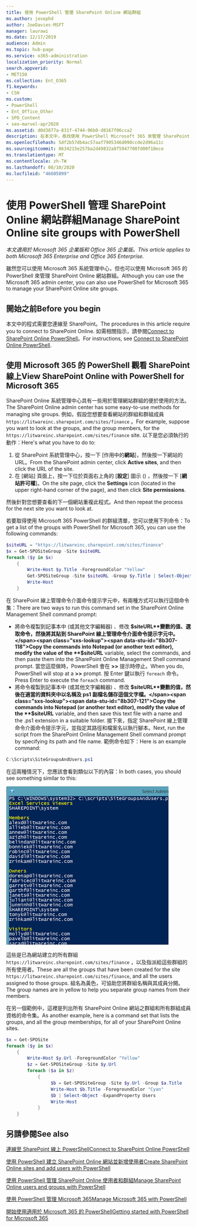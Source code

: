 ```yaml
---
title: 使用 PowerShell 管理 SharePoint Online 網站群組
ms.author: josephd
author: JoeDavies-MSFT
manager: laurawi
ms.date: 12/17/2019
audience: Admin
ms.topic: hub-page
ms.service: o365-administration
localization_priority: Normal
search.appverid:
- MET150
ms.collection: Ent_O365
f1.keywords:
- CSH
ms.custom:
- PowerShell
- Ent_Office_Other
- SPO_Content
- seo-marvel-apr2020
ms.assetid: d0d3877a-831f-4744-96b0-d8167f06cca2
description: 在本文中，尋找使用 PowerShell Microsoft 365 來管理 SharePoint Online 網站群組的程式。
ms.openlocfilehash: 5df2b57db4ac57aaf7905346d090ccde2d96a11c
ms.sourcegitcommit: 8634215e257ba2d49832a8f5947700fd00f18ece
ms.translationtype: MT
ms.contentlocale: zh-TW
ms.lasthandoff: 08/10/2020
ms.locfileid: "46605899"
---
```

# <a name="manage-sharepoint-online-site-groups-with-powershell"></a><span data-ttu-id="8b307-103">使用 PowerShell 管理 SharePoint Online 網站群組</span><span class="sxs-lookup"><span data-stu-id="8b307-103">Manage SharePoint Online site groups with PowerShell</span></span>

<span data-ttu-id="8b307-104">*本文適用於 Microsoft 365 企業版和 Office 365 企業版。*</span><span class="sxs-lookup"><span data-stu-id="8b307-104">*This article applies to both Microsoft 365 Enterprise and Office 365 Enterprise.*</span></span>

<span data-ttu-id="8b307-105">雖然您可以使用 Microsoft 365 系統管理中心，但也可以使用 Microsoft 365 的 PowerShell 來管理 SharePoint Online 網站群組。</span><span class="sxs-lookup"><span data-stu-id="8b307-105">Although you can use the Microsoft 365 admin center, you can also use PowerShell for Microsoft 365 to manage your SharePoint Online site groups.</span></span>

## <a name="before-you-begin"></a><span data-ttu-id="8b307-106">開始之前</span><span class="sxs-lookup"><span data-stu-id="8b307-106">Before you begin</span></span>

<span data-ttu-id="8b307-107">本文中的程式需要您連線至 SharePoint。</span><span class="sxs-lookup"><span data-stu-id="8b307-107">The procedures in this article require you to connect to SharePoint Online.</span></span> <span data-ttu-id="8b307-108">如需相關指示，請參閱[Connect to SharePoint Online PowerShell](https://docs.microsoft.com/powershell/sharepoint/sharepoint-online/connect-sharepoint-online?view=sharepoint-ps)。</span><span class="sxs-lookup"><span data-stu-id="8b307-108">For instructions, see [Connect to SharePoint Online PowerShell](https://docs.microsoft.com/powershell/sharepoint/sharepoint-online/connect-sharepoint-online?view=sharepoint-ps).</span></span>

## <a name="view-sharepoint-online-with-powershell-for-microsoft-365"></a><span data-ttu-id="8b307-109">使用 Microsoft 365 的 PowerShell 觀看 SharePoint 線上</span><span class="sxs-lookup"><span data-stu-id="8b307-109">View SharePoint Online with PowerShell for Microsoft 365</span></span>

<span data-ttu-id="8b307-110">SharePoint Online 系統管理中心具有一些用於管理網站群組的便於使用的方法。</span><span class="sxs-lookup"><span data-stu-id="8b307-110">The SharePoint Online admin center has some easy-to-use methods for managing site groups.</span></span> <span data-ttu-id="8b307-111">例如，假設您想要查看網站的群組和群組成員 `https://litwareinc.sharepoint.com/sites/finance` 。</span><span class="sxs-lookup"><span data-stu-id="8b307-111">For example, suppose you want to look at the groups, and the group members, for the `https://litwareinc.sharepoint.com/sites/finance` site.</span></span> <span data-ttu-id="8b307-112">以下是您必須執行的動作：</span><span class="sxs-lookup"><span data-stu-id="8b307-112">Here's what you have to do to:</span></span>

1. <span data-ttu-id="8b307-113">從 SharePoint 系統管理中心，按一下 [作用中的**網站**]，然後按一下網站的 URL。</span><span class="sxs-lookup"><span data-stu-id="8b307-113">From the SharePoint admin center, click **Active sites**, and then click the URL of the site.</span></span>
2. <span data-ttu-id="8b307-114">在 [網站] 頁面上，按一下位於頁面右上角的 [**設定**] 圖示 () ，然後按一下 [**網站許可權**]。</span><span class="sxs-lookup"><span data-stu-id="8b307-114">On the site page, click the **Settings** icon (located in the upper right-hand corner of the page), and then click **Site permissions**.</span></span>

<span data-ttu-id="8b307-115">然後針對您想要查看的下一個網站重複此程式。</span><span class="sxs-lookup"><span data-stu-id="8b307-115">And then repeat the process for the next site you want to look at.</span></span>

<span data-ttu-id="8b307-116">若要取得使用 Microsoft 365 PowerShell 的群組清單，您可以使用下列命令：</span><span class="sxs-lookup"><span data-stu-id="8b307-116">To get a list of the groups with PowerShell for Microsoft 365, you can use the following commands:</span></span>

```powershell
$siteURL = "https://litwareinc.sharepoint.com/sites/finance"
$x = Get-SPOSiteGroup -Site $siteURL
foreach ($y in $x)
    {
        Write-Host $y.Title -ForegroundColor "Yellow"
        Get-SPOSiteGroup -Site $siteURL -Group $y.Title | Select-Object -ExpandProperty Users
        Write-Host
    }
```

<span data-ttu-id="8b307-117">在 SharePoint 線上管理命令介面命令提示字元中，有兩種方式可以執行這個命令集：</span><span class="sxs-lookup"><span data-stu-id="8b307-117">There are two ways to run this command set in the SharePoint Online Management Shell command prompt:</span></span>

- <span data-ttu-id="8b307-118">將命令複製到記事本中 (或其他文字編輯器) 、修改 **$siteURL**變數的值、選取命令，然後將其貼到 SharePoint 線上管理命令介面命令提示字元中。</span><span class="sxs-lookup"><span data-stu-id="8b307-118">Copy the commands into Notepad (or another text editor), modify the value of the **$siteURL** variable, select the commands, and then paste them into the SharePoint Online Management Shell command prompt.</span></span> <span data-ttu-id="8b307-119">當您這麼做時，PowerShell 會在 **>>** 提示時停止。</span><span class="sxs-lookup"><span data-stu-id="8b307-119">When you do, PowerShell will stop at a **>>** prompt.</span></span> <span data-ttu-id="8b307-120">按 Enter 鍵以執行 `foreach` 命令。</span><span class="sxs-lookup"><span data-stu-id="8b307-120">Press Enter to execute the `foreach` command.</span></span><br/>
- <span data-ttu-id="8b307-121">將命令複製到記事本中 (或其他文字編輯器) 、修改 **$siteURL**變數的值，然後在適當的資料夾中以名稱及 ps1 副檔名儲存這個文字檔。</span><span class="sxs-lookup"><span data-stu-id="8b307-121">Copy the commands into Notepad (or another text editor), modify the value of the **$siteURL** variable, and then save this text file with a name and the .ps1 extension in a suitable folder.</span></span> <span data-ttu-id="8b307-122">接下來，指定 SharePoint 線上管理命令介面命令提示字元，並指定其路徑和檔案名以執行腳本。</span><span class="sxs-lookup"><span data-stu-id="8b307-122">Next, run the script from the SharePoint Online Management Shell command prompt by specifying its path and file name.</span></span> <span data-ttu-id="8b307-123">範例命令如下：</span><span class="sxs-lookup"><span data-stu-id="8b307-123">Here is an example command:</span></span>

```powershell
C:\Scripts\SiteGroupsAndUsers.ps1
```

<span data-ttu-id="8b307-124">在這兩種情況下，您應該會看到類似以下的內容：</span><span class="sxs-lookup"><span data-stu-id="8b307-124">In both cases, you should see something similar to this:</span></span>

![SharePoint 線上網站群組](media/SPO-site-groups.png)

<span data-ttu-id="8b307-126">這些是已為網站建立的所有群組 `https://litwareinc.sharepoint.com/sites/finance` ，以及指派給這些群組的所有使用者。</span><span class="sxs-lookup"><span data-stu-id="8b307-126">These are all the groups that have been created for the site `https://litwareinc.sharepoint.com/sites/finance`, and all the users assigned to those groups.</span></span> <span data-ttu-id="8b307-127">組名為黃色，可協助您將群組名稱與其成員分開。</span><span class="sxs-lookup"><span data-stu-id="8b307-127">The group names are in yellow to help you separate group names from their members.</span></span>

<span data-ttu-id="8b307-128">在另一個範例中，這裡是列出所有 SharePoint Online 網站之群組和所有群組成員資格的命令集。</span><span class="sxs-lookup"><span data-stu-id="8b307-128">As another example, here is a command set that lists the groups, and all the group memberships, for all of your SharePoint Online sites.</span></span>

```powershell
$x = Get-SPOSite
foreach ($y in $x)
    {
        Write-Host $y.Url -ForegroundColor "Yellow"
        $z = Get-SPOSiteGroup -Site $y.Url
        foreach ($a in $z)
            {
                 $b = Get-SPOSiteGroup -Site $y.Url -Group $a.Title 
                 Write-Host $b.Title -ForegroundColor "Cyan"
                 $b | Select-Object -ExpandProperty Users
                 Write-Host
            }
    }
```
    
## <a name="see-also"></a><span data-ttu-id="8b307-129">另請參閱</span><span class="sxs-lookup"><span data-stu-id="8b307-129">See also</span></span>

[<span data-ttu-id="8b307-130">連線至 SharePoint 線上 PowerShell</span><span class="sxs-lookup"><span data-stu-id="8b307-130">Connect to SharePoint Online PowerShell</span></span>](https://docs.microsoft.com/powershell/sharepoint/sharepoint-online/connect-sharepoint-online?view=sharepoint-ps)

[<span data-ttu-id="8b307-131">使用 PowerShell 建立 SharePoint Online 網站並新增使用者</span><span class="sxs-lookup"><span data-stu-id="8b307-131">Create SharePoint Online sites and add users with PowerShell</span></span>](create-sharepoint-sites-and-add-users-with-powershell.md)

[<span data-ttu-id="8b307-132">使用 PowerShell 管理 SharePoint Online 使用者和群組</span><span class="sxs-lookup"><span data-stu-id="8b307-132">Manage SharePoint Online users and groups with PowerShell</span></span>](manage-sharepoint-users-and-groups-with-powershell.md)

[<span data-ttu-id="8b307-133">使用 PowerShell 管理 Microsoft 365</span><span class="sxs-lookup"><span data-stu-id="8b307-133">Manage Microsoft 365 with PowerShell</span></span>](manage-office-365-with-office-365-powershell.md)
  
[<span data-ttu-id="8b307-134">開始使用適用於 Microsoft 365 的 PowerShell</span><span class="sxs-lookup"><span data-stu-id="8b307-134">Getting started with PowerShell for Microsoft 365</span></span>](getting-started-with-office-365-powershell.md)

